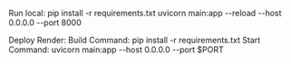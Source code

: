 Run local:
pip install -r requirements.txt
uvicorn main:app --reload --host 0.0.0.0 --port 8000

Deploy Render:
Build Command:  pip install -r requirements.txt
Start Command:  uvicorn main:app --host 0.0.0.0 --port $PORT
